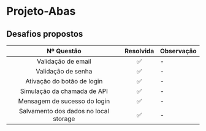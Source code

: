 # Projeto-Abas

## Desafios propostos
|                 Nº Questão                  | Resolvida | Observação |
| :-----------------------------------------: | :-------: | ---------- |
|            Validação de email               |    ✅     | -          |
|            Validação de senha               |    ✅     | -          |
|       Ativação do botão de login            |    ✅     | -          |
|       Simulação da chamada de API           |    ✅     | -          |
|      Mensagem de sucesso do login           |    ✅     | -          |
|    Salvamento dos dados no local storage    |    ✅     | -          |

